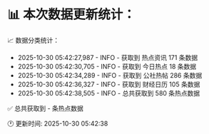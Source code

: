📊 本次数据更新统计：
==========================

📈 数据分类统计：
- 2025-10-30 05:42:27,987 - INFO - 获取到 热点资讯 171 条数据
- 2025-10-30 05:42:30,705 - INFO - 获取到 今日热点 18 条数据
- 2025-10-30 05:42:34,289 - INFO - 获取到 公社热帖 286 条数据
- 2025-10-30 05:42:36,327 - INFO - 获取到 财经日历 105 条数据
- 2025-10-30 05:42:38,505 - INFO - 总共获取到 580 条热点数据

✅ 总共获取到 - 条热点数据

🕐 更新时间: 2025-10-30 05:42:38
